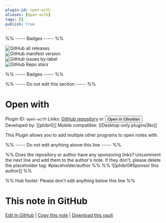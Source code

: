 ```yaml
---
plugin-id: open-with
aliases: [Open with]
tags: []
publish: true
---
```


%% ----- Badges ----- %%

![GitHub all releases](https://img.shields.io/github/downloads/phibr0/obsidian-open-with/total?color=573E7A&logo=github&style=for-the-badge)  
![GitHub manifest version](https://img.shields.io/github/manifest-json/v/phibr0/obsidian-open-with?color=573E7A&logo=github&style=for-the-badge)  
![GitHub issues by-label](https://img.shields.io/github/issues/phibr0/obsidian-open-with/help%20wanted?color=573E7A&logo=github&style=for-the-badge)  
![GitHub Repo stars](https://img.shields.io/github/stars/phibr0/obsidian-open-with?color=573E7A&logo=github&style=for-the-badge)

%% ----- Badges ----- %%

%% ----- Do not edit this section ----- %%

# Open with

Plugin ID: `open-with`
Links: [GitHub repository](https://github.com/phibr0/obsidian-open-with) or [<button id=HH>Open in Obsidian</button>](obsidian://show-plugin?id=open-with)
Developed by: [[phibr0]]
Mobile compatible: [[Desktop-only plugins|No]]

This Plugin allows you to add multiple other programs to open notes with.

%% ----- Do not edit anything above this line ----- %%

%% Does the repository or author have any sponsoring links? Uncomment the next line and add them to the author's note. If they don't, please delete the placeholder tag: #placeholder/author %%
%% ![[phibr0#Sponsor this author]] %%

%% Hub footer: Please don't edit anything below this line %%

# This note in GitHub

<span class="git-footer">[Edit In GitHub](https://github.dev/obsidian-community/obsidian-hub/blob/main/02%20-%20Community%20Expansions/02.05%20All%20Community%20Expansions/Plugins/open-with.md "git-hub-edit-note") | [Copy this note](https://raw.githubusercontent.com/obsidian-community/obsidian-hub/main/02%20-%20Community%20Expansions/02.05%20All%20Community%20Expansions/Plugins/open-with.md "git-hub-copy-note") | [Download this vault](https://github.com/obsidian-community/obsidian-hub/archive/refs/heads/main.zip "git-hub-download-vault") </span>
